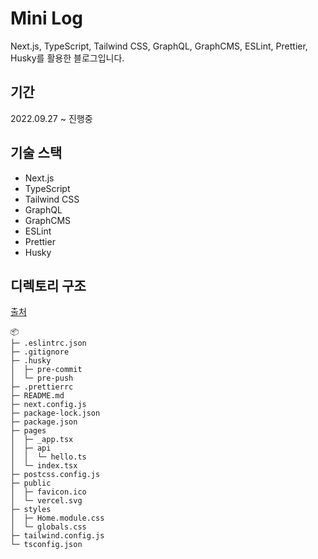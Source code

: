 # Mini Log

Next.js, TypeScript, Tailwind CSS, GraphQL, GraphCMS, ESLint, Prettier, Husky를 활용한 블로그입니다.

## 기간

2022.09.27 ~ 진행중

## 기술 스택

- Next.js
- TypeScript
- Tailwind CSS
- GraphQL
- GraphCMS
- ESLint
- Prettier
- Husky

## 디렉토리 구조

[출처](https://woochanleee.github.io/project-tree-generator/)

```
📦
├─ .eslintrc.json
├─ .gitignore
├─ .husky
│  ├─ pre-commit
│  └─ pre-push
├─ .prettierrc
├─ README.md
├─ next.config.js
├─ package-lock.json
├─ package.json
├─ pages
│  ├─ _app.tsx
│  ├─ api
│  │  └─ hello.ts
│  └─ index.tsx
├─ postcss.config.js
├─ public
│  ├─ favicon.ico
│  └─ vercel.svg
├─ styles
│  ├─ Home.module.css
│  └─ globals.css
├─ tailwind.config.js
└─ tsconfig.json
```
